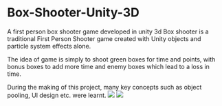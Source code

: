 # Box-Shooter-Unity-3D
A first person box shooter game developed in unity 3d
Box shooter is a traditional First Person Shooter game created with Unity objects and particle system effects alone. 

The idea of game is simply to shoot green boxes for time and points, with bonus boxes to add more time and enemy boxes which lead to a loss in time.

During the making of this project, many key concepts such as object pooling, UI design etc. were learnt.
![](https://raw.githubusercontent.com/codedDeath/Box-Shooter-Unity-3D/master/Screenshot%20(46).png)
![](https://raw.githubusercontent.com/codedDeath/Box-Shooter-Unity-3D/master/Screenshot%20(48).png)
